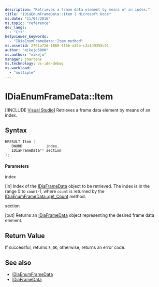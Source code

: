 ```yaml
---
description: "Retrieves a frame data element by means of an index."
title: "IDiaEnumFrameData::Item | Microsoft Docs"
ms.date: "11/04/2016"
ms.topic: "reference"
dev_langs:
  - "C++"
helpviewer_keywords:
  - "IDiaEnumFrameData::Item method"
ms.assetid: 2761a72d-1868-4f5b-a32e-c2a1d9358c91
author: "mikejo5000"
ms.author: "mikejo"
manager: jmartens
ms.technology: vs-ide-debug
ms.workload:
  - "multiple"
---
```

# IDiaEnumFrameData::Item

 [!INCLUDE [Visual Studio](~/includes/applies-to-version/vs-not-mac.md)]
Retrieves a frame data element by means of an index.

## Syntax

```C++
HRESULT Item ( 
   DWORD           index,
   IDiaFrameData** section
);
```

#### Parameters
 index

[in] Index of the [IDiaFrameData](../../debugger/debug-interface-access/idiaframedata.md) object to be retrieved. The index is in the range 0 to `count`-1, where `count` is returned by the [IDiaEnumFrameData::get_Count](../../debugger/debug-interface-access/idiaenumframedata-get-count.md) method.

 section

[out] Returns an [IDiaFrameData](../../debugger/debug-interface-access/idiaframedata.md) object representing the desired frame data element.

## Return Value
 If successful, returns `S_OK`; otherwise, returns an error code.

## See also
- [IDiaEnumFrameData](../../debugger/debug-interface-access/idiaenumframedata.md)
- [IDiaFrameData](../../debugger/debug-interface-access/idiaframedata.md)
